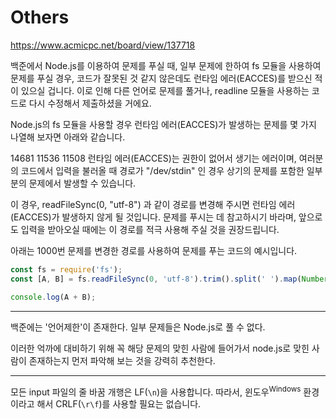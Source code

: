 # Others

<https://www.acmicpc.net/board/view/137718>

백준에서 Node.js를 이용하여 문제를 푸실 때, 일부 문제에 한하여 fs 모듈을 사용하여 문제를 푸실 경우, 코드가 잘못된 것 같지 않은데도 런타임 에러(EACCES)를 받으신 적이 있으실 겁니다. 이로 인해 다른 언어로 문제를 풀거나, readline 모듈을 사용하는 코드로 다시 수정해서 제출하셨을 거에요.

Node.js의 fs 모듈을 사용할 경우 런타임 에러(EACCES)가 발생하는 문제를 몇 가지 나열해 보자면 아래와 같습니다.

14681
11536
11508
런타임 에러(EACCES)는 권한이 없어서 생기는 에러이며, 여러분의 코드에서 입력을 불러올 때 경로가 "/dev/stdin" 인 경우 상기의 문제를 포함한 일부분의 문제에서 발생할 수 있습니다.

이 경우, readFileSync(0, "utf-8") 과 같이 경로를 변경해 주시면 런타임 에러(EACCES)가 발생하지 않게 될 것입니다. 문제를 푸시는 데 참고하시기 바라며, 앞으로도 입력을 받아오실 때에는 이 경로를 적극 사용해 주실 것을 권장드립니다.

아래는 1000번 문제를 변경한 경로를 사용하여 문제를 푸는 코드의 예시입니다.

```javascript
const fs = require('fs');
const [A, B] = fs.readFileSync(0, 'utf-8').trim().split(' ').map(Number);

console.log(A + B);
```

---

백준에는 '언어제한'이 존재한다. 일부 문제들은 Node.js로 풀 수 없다.

이러한 억까에 대비하기 위해 꼭 해당 문제의 맞힌 사람에 들어가서 node.js로 맞힌 사람이 존재하는지 먼저 파악해 보는 것을 강력히 추천한다.

---

모든 input 파일의 줄 바꿈 개행은 LF(`\n`)을 사용합니다. 따라서, 윈도우<sup>Windows</sup> 환경이라고 해서 CRLF(`\r\f`)를 사용할 필요는 없습니다.
